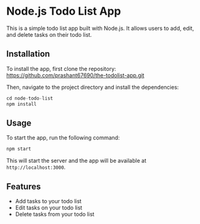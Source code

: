 # Node.js Todo List App
This is a simple todo list app built with Node.js. It allows users to add, edit, and delete tasks on their todo list.
## Installation

To install the app, first clone the repository:
https://github.com/prashant67690/the-todolist-app.git

Then, navigate to the project directory and install the dependencies:
```javascript
cd node-todo-list
npm install
```

## Usage

To start the app, run the following command:

```javascript 
npm start
```
This will start the server and the app will be available at `http://localhost:3000`.

## Features

- Add tasks to your todo list
- Edit tasks on your todo list
- Delete tasks from your todo list
